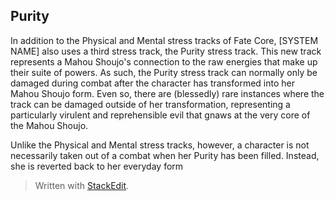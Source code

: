 ## Purity

In addition to the Physical and Mental stress tracks of Fate Core, [SYSTEM NAME] also uses a third stress track, the Purity stress track. This new track represents a Mahou Shoujo's connection to the raw energies that make up their suite of powers. As such, the Purity stress track can normally only be damaged during combat after the character has transformed into her Mahou Shoujo form. Even so, there are (blessedly) rare instances where the track can be damaged outside of her transformation, representing a particularly virulent and reprehensible evil that gnaws at the very core of the Mahou Shoujo. 

Unlike the Physical and Mental stress tracks, however, a character is not necessarily taken out of a combat when her Purity has been filled. Instead, she is reverted back to her everyday form 






> Written with [StackEdit](https://stackedit.io/).
<!--stackedit_data:
eyJoaXN0b3J5IjpbMjEwMjk5OTUzOCwtMTU2MjY5NzA3NF19
-->